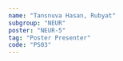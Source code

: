 ```yaml
---
name: "Tansnuva Hasan, Rubyat"
subgroup: "NEUR"
poster: "NEUR-5"
tag: "Poster Presenter"
code: "PS03"
---
```

